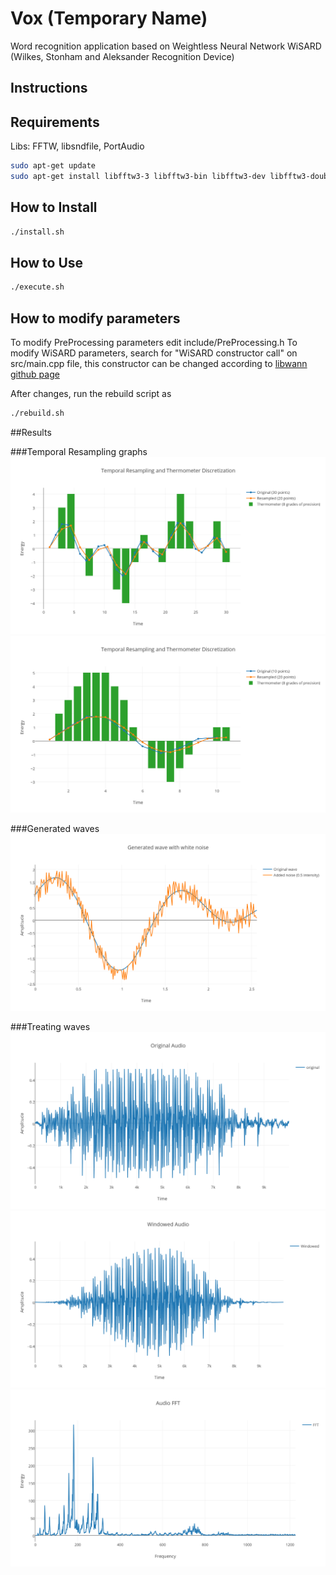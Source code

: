 # Vox (Temporary Name)

Word recognition application based on Weightless Neural Network WiSARD (Wilkes, Stonham and Aleksander Recognition Device)

## Instructions

## Requirements

Libs: FFTW, libsndfile, PortAudio
```bash
sudo apt-get update
sudo apt-get install libfftw3-3 libfftw3-bin libfftw3-dev libfftw3-double3 libfftw3-long3 libfftw3-quad3 libfftw3-single3 libsndfile1 libsndfile1-dev sndfile-tools libportaudio2
```

## How to Install

```bash
./install.sh
```

## How to Use

```bash
./execute.sh
```

## How to modify parameters

To modify PreProcessing parameters edit include/PreProcessing.h
To modify WiSARD parameters, search for "WiSARD constructor call" on src/main.cpp file, this constructor can be changed according to [libwann github page](https://github.com/firmino/libwann)

After changes, run the rebuild script as 

```bash
./rebuild.sh
```

##Results

###Temporal Resampling graphs
![Temporal Resampling and Thermometer downscale](https://github.com/FogoDev/voicer/blob/master/results/temporal%20resampling%20and%20thermometer%208%20downscale.png?raw=true)
![Temporal Resampling and Thermometer upscale](https://github.com/FogoDev/voicer/blob/master/results/temporal%20resampling%20and%20thermometer%208%20upscale.png?raw=true)

###Generated waves
![Generated wave with white noise](https://github.com/FogoDev/voicer/blob/master/results/genWAV%20with%20noise%20sample.png?raw=true)

###Treating waves
![Original audio](https://github.com/FogoDev/voicer/blob/master/results/pre%20processing/original%20wav.png?raw=true)
![Windowed audio](https://github.com/FogoDev/voicer/blob/master/results/pre%20processing/windowed.png?raw=true)
![Audio DFT](https://github.com/FogoDev/voicer/blob/master/results/pre%20processing/FFT.png?raw=true)

